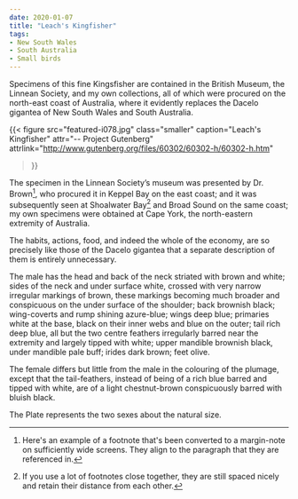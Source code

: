 ```yaml
---
date: 2020-01-07
title: "Leach's Kingfisher"
tags:
- New South Wales
- South Australia
- Small birds
---
```


Specimens of this fine Kingsfisher are contained in the British Museum, the Linnean Society, and my own collections, all of which were procured on the north-east coast of Australia, where it evidently replaces the Dacelo gigantea of New South Wales and South Australia.

{{< figure
  src="featured-i078.jpg"
  class="smaller"
  caption="Leach's Kingfisher"
  attr="-- Project Gutenberg"
  attrlink="http://www.gutenberg.org/files/60302/60302-h/60302-h.htm"
>}}

The specimen in the Linnean Society’s museum was presented by Dr. Brown[^1], who procured it in Keppel Bay on the east coast; and it was subsequently seen at Shoalwater Bay[^2] and Broad Sound on the same coast; my own specimens were obtained at Cape York, the north-eastern extremity of Australia.

[^1]: Here's an example of a footnote that's been converted to a margin-note on sufficiently wide screens. They align to the paragraph that they are referenced in.

[^2]: If you use a lot of footnotes close together, they are still spaced nicely and retain their distance from each other.

The habits, actions, food, and indeed the whole of the economy, are so precisely like those of the Dacelo gigantea that a separate description of them is entirely unnecessary.

The male has the head and back of the neck striated with brown and white; sides of the neck and under surface white, crossed with very narrow irregular markings of brown, these markings becoming much broader and conspicuous on the under surface of the shoulder; back brownish black; wing-coverts and rump shining azure-blue; wings deep blue; primaries white at the base, black on their inner webs and blue on the outer; tail rich deep blue, all but the two centre feathers irregularly barred near the extremity and largely tipped with white; upper mandible brownish black, under mandible pale buff; irides dark brown; feet olive.

The female differs but little from the male in the colouring of the plumage, except that the tail-feathers, instead of being of a rich blue barred and tipped with white, are of a light chestnut-brown conspicuously barred with bluish black.

The Plate represents the two sexes about the natural size.
